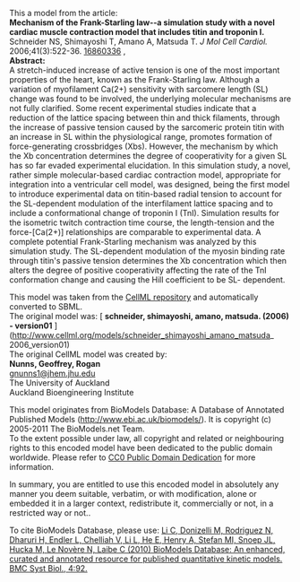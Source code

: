 

This a model from the article:  
**Mechanism of the Frank-Starling law--a simulation study with a novel cardiac muscle contraction model that includes titin and troponin I.**   
Schneider NS, Shimayoshi T, Amano A, Matsuda T. _J Mol Cell Cardiol._
2006;41(3):522-36. [16860336](http://www.ncbi.nlm.nih.gov/pubmed/16860336) ,  
**Abstract:**   
A stretch-induced increase of active tension is one of the most important
properties of the heart, known as the Frank-Starling law. Although a variation
of myofilament Ca(2+) sensitivity with sarcomere length (SL) change was found
to be involved, the underlying molecular mechanisms are not fully clarified.
Some recent experimental studies indicate that a reduction of the lattice
spacing between thin and thick filaments, through the increase of passive
tension caused by the sarcomeric protein titin with an increase in SL within
the physiological range, promotes formation of force-generating crossbridges
(Xbs). However, the mechanism by which the Xb concentration determines the
degree of cooperativity for a given SL has so far evaded experimental
elucidation. In this simulation study, a novel, rather simple molecular-based
cardiac contraction model, appropriate for integration into a ventricular cell
model, was designed, being the first model to introduce experimental data on
titin-based radial tension to account for the SL-dependent modulation of the
interfilament lattice spacing and to include a conformational change of
troponin I (TnI). Simulation results for the isometric twitch contraction time
course, the length-tension and the force-[Ca(2+)] relationships are comparable
to experimental data. A complete potential Frank-Starling mechanism was
analyzed by this simulation study. The SL-dependent modulation of the myosin
binding rate through titin's passive tension determines the Xb concentration
which then alters the degree of positive cooperativity affecting the rate of
the TnI conformation change and causing the Hill coefficient to be SL-
dependent.

This model was taken from the [CellML
repository](http://www.cellml.org/models) and automatically converted to SBML.  
The original model was: [ **schneider, shimayoshi, amano, matsuda. (2006) -
version01** ](http://www.cellml.org/models/schneider_shimayoshi_amano_matsuda_
2006_version01)  
The original CellML model was created by:  
**Nunns, Geoffrey, Rogan**   
gnunns1@jhem.jhu.edu  
The University of Auckland  
Auckland Bioengineering Institute  

This model originates from BioModels Database: A Database of Annotated
Published Models (http://www.ebi.ac.uk/biomodels/). It is copyright (c)
2005-2011 The BioModels.net Team.  
To the extent possible under law, all copyright and related or neighbouring
rights to this encoded model have been dedicated to the public domain
worldwide. Please refer to [CC0 Public Domain
Dedication](http://creativecommons.org/publicdomain/zero/1.0/) for more
information.

In summary, you are entitled to use this encoded model in absolutely any
manner you deem suitable, verbatim, or with modification, alone or embedded it
in a larger context, redistribute it, commercially or not, in a restricted way
or not..  
  
To cite BioModels Database, please use: [Li C, Donizelli M, Rodriguez N,
Dharuri H, Endler L, Chelliah V, Li L, He E, Henry A, Stefan MI, Snoep JL,
Hucka M, Le Novère N, Laibe C (2010) BioModels Database: An enhanced, curated
and annotated resource for published quantitative kinetic models. BMC Syst
Biol., 4:92.](http://www.ncbi.nlm.nih.gov/pubmed/20587024)

